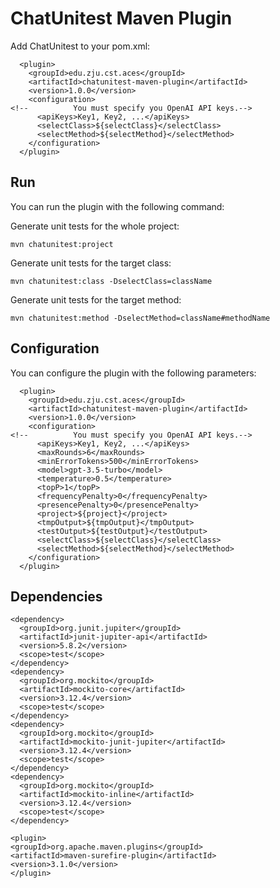 # ChatUnitest Maven Plugin

Add ChatUnitest to your pom.xml:

```
  <plugin>
    <groupId>edu.zju.cst.aces</groupId>
    <artifactId>chatunitest-maven-plugin</artifactId>
    <version>1.0.0</version>
    <configuration>
<!--          You must specify you OpenAI API keys.-->
      <apiKeys>Key1, Key2, ...</apiKeys>
      <selectClass>${selectClass}</selectClass>
      <selectMethod>${selectMethod}</selectMethod>
    </configuration>
  </plugin>
```

## Run
You can run the plugin with the following command:

Generate unit tests for the whole project:
```
mvn chatunitest:project
```

Generate unit tests for the target class:
```
mvn chatunitest:class -DselectClass=className
```

Generate unit tests for the target method:
```
mvn chatunitest:method -DselectMethod=className#methodName
```

## Configuration
You can configure the plugin with the following parameters:
```
  <plugin>
    <groupId>edu.zju.cst.aces</groupId>
    <artifactId>chatunitest-maven-plugin</artifactId>
    <version>1.0.0</version>
    <configuration>
<!--          You must specify you OpenAI API keys.-->
      <apiKeys>Key1, Key2, ...</apiKeys>
      <maxRounds>6</maxRounds>
      <minErrorTokens>500</minErrorTokens>
      <model>gpt-3.5-turbo</model>
      <temperature>0.5</temperature>
      <topP>1</topP>
      <frequencyPenalty>0</frequencyPenalty>
      <presencePenalty>0</presencePenalty>
      <project>${project}</project>
      <tmpOutput>${tmpOutput}</tmpOutput>
      <testOutput>${testOutput}</testOutput>
      <selectClass>${selectClass}</selectClass>
      <selectMethod>${selectMethod}</selectMethod>
    </configuration>
  </plugin>
```

## Dependencies
```
<dependency>
  <groupId>org.junit.jupiter</groupId>
  <artifactId>junit-jupiter-api</artifactId>
  <version>5.8.2</version>
  <scope>test</scope>
</dependency>
<dependency>
  <groupId>org.mockito</groupId>
  <artifactId>mockito-core</artifactId>
  <version>3.12.4</version>
  <scope>test</scope>
</dependency>
<dependency>
  <groupId>org.mockito</groupId>
  <artifactId>mockito-junit-jupiter</artifactId>
  <version>3.12.4</version>
  <scope>test</scope>
</dependency>
<dependency>
  <groupId>org.mockito</groupId>
  <artifactId>mockito-inline</artifactId>
  <version>3.12.4</version>
  <scope>test</scope>
</dependency>
```

```
<plugin>
<groupId>org.apache.maven.plugins</groupId>
<artifactId>maven-surefire-plugin</artifactId>
<version>3.1.0</version>
</plugin>
```
